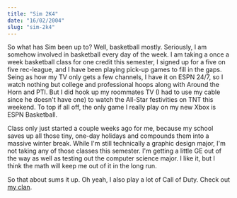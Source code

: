 ```yaml
---
title: "Sim 2K4"
date: "16/02/2004"
slug: "sim-2k4"
---
```


So what has Sim been up to? Well, basketball mostly. Seriously, I am somehow involved in basketball every day of the week. I am taking a once a week basketball class for one credit this semester, I signed up for a five on five rec-league, and I have been playing pick-up games to fill in the gaps. Seing as how my TV only gets a few channels, I have it on ESPN 24/7, so I watch nothing but college and professional hoops along with Around the Horn and PTI. But I did hook up my roommates TV (I had to use my cable since he doesn't have one) to watch the All-Star festivities on TNT this weekend. To top if all off, the only game I really play on my new Xbox is ESPN Basketball.

Class only just started a couple weeks ago for me, because my school saves up all those tiny, one-day holidays and compounds them into a massive winter break. While I'm still technically a graphic design major, I'm not taking any of those classes this semester. I'm getting a little GE out of the way as well as testing out the computer science major. I like it, but I think the math will keep me out of it in the long run.

So that about sums it up. Oh yeah, I also play a lot of Call of Duty. Check out [my clan](http://www.36th.net).